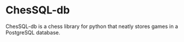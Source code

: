 # ChesSQL-db
ChesSQL-db is a chess library for python that neatly stores games in a PostgreSQL database.

